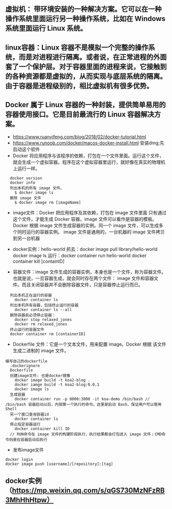 ## 虚拟机： 带环境安装的一种解决方案。它可以在一种操作系统里面运行另一种操作系统，比如在 Windows 系统里面运行 Linux 系统。
## linux容器：Linux 容器不是模拟一个完整的操作系统，而是对进程进行隔离。或者说，在正常进程的外面套了一个保护层。对于容器里面的进程来说，它接触到的各种资源都是虚拟的，从而实现与底层系统的隔离。由于容器是进程级别的，相比虚拟机有很多优势。
## Docker 属于 Linux 容器的一种封装，提供简单易用的容器使用接口。它是目前最流行的 Linux 容器解决方案。
+ https://www.ruanyifeng.com/blog/2018/02/docker-tutorial.html 
+ https://www.runoob.com/docker/macos-docker-install.html 安装dmg;先启动这个软件
+ Docker 将应用程序与该程序的依赖，打包在一个文件里面。运行这个文件，就会生成一个虚拟容器。程序在这个虚拟容器里运行，就好像在真实的物理机上运行一样。
```
  docker version
  docker info
  列出本机的所有 image 文件。
    $ docker image ls
  删除 image 文件
    $ docker image rm [imageName]
```
+ image文件：Docker 把应用程序及其依赖，打包在 image 文件里面
  只有通过这个文件，才能生成 Docker 容器。image 文件可以看作是容器的模板。Docker 根据 image 文件生成容器的实例。同一个 image 文件，可以生成多个同时运行的容器实例。
  image 文件是通用的，一台机器的 image 文件拷贝到另一台机器

+ docker实例：hello-world
  抓去：docker image pull library/hello-world
  docker image ls
  运行：docker container run hello-world
  docker container kill [containID]

+ 容器文件：image 文件生成的容器实例，本身也是一个文件，称为容器文件。也就是说，一旦容器生成，就会同时存在两个文件： image 文件和容器文件。而且关闭容器并不会删除容器文件，只是容器停止运行而已。
```
  列出本机正在运行的容器
    docker container ls
  列出本机所有容器，包括终止运行的容器
    docker container ls --all
  删除容器前必须停止容器：
    docker stop relaxed_jones
    docker rm relaxed_jones
  终止运行的容器文件
  docker container rm [containerID]
```

+ Dockerfile 文件：它是一个文本文件，用来配置 image。Docker 根据 该文件生成二进制的 image 文件。
```
编写自己的dockerfile
  .dockerignore
  Dockerfile
  创建image文件: 也是docker镜像
    docker image build -t koa2-blog .
    docker iamge build -t koa2-blog:0.0.1
    docker image ls
  生成容器
    docker container run -p 8000:3000 -it koa-demo /bin/bash // /bin/bash 容器启动以后，内部第一个执行的命令。这里是启动 Bash，保证用户可以使用 Shell
  另一个窗口查询容器id
    docker container ls
  停止指定容器运行
    docker container kill ID
  // RUN命令在 image 文件的构建阶段执行，执行结果都会打包进入 image 文件；CMD命令则是在容器启动后执行
```

+ 发布image文件
```
docker login
docker image push [username]/[repository]:[tag]
```


## docker实例（https://mp.weixin.qq.com/s/qGS730MzNFzRB3MhHhHtpw）